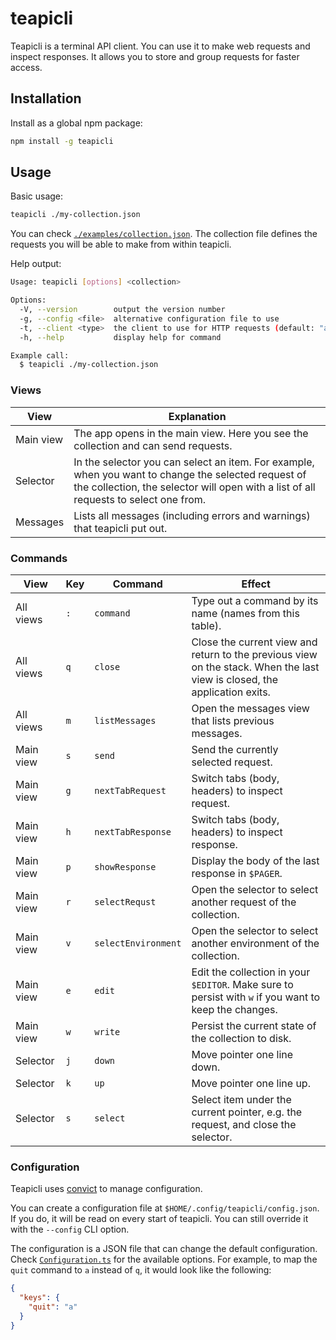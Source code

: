 # teapicli

Teapicli is a terminal API client.
You can use it to make web requests and inspect responses.
It allows you to store and group requests for faster access.

## Installation

Install as a global npm package:

```sh
npm install -g teapicli
```

## Usage

Basic usage:

```sh
teapicli ./my-collection.json
```

You can check [`./examples/collection.json`](./examples/collection.json).
The collection file defines the requests you will be able to make from within teapicli.

Help output:

```sh
Usage: teapicli [options] <collection>

Options:
  -V, --version        output the version number
  -g, --config <file>  alternative configuration file to use
  -t, --client <type>  the client to use for HTTP requests (default: "axios")
  -h, --help           display help for command

Example call:
  $ teapicli ./my-collection.json
```

### Views

| View | Explanation |
| ---- | ----------- |
| Main view | The app opens in the main view. Here you see the collection and can send requests. |
| Selector | In the selector you can select an item. For example, when you want to change the selected request of the collection, the selector will open with a list of all requests to select one from. |
| Messages | Lists all messages (including errors and warnings) that teapicli put out. |

### Commands

| View | Key | Command | Effect |
| ---- | --- | ------- | ------ |
| All views | `:` | `command` | Type out a command by its name (names from this table). |
| All views | `q` | `close` | Close the current view and return to the previous view on the stack. When the last view is closed, the application exits. |
| All views | `m` | `listMessages` | Open the messages view that lists previous messages. |
| Main view | `s` | `send` | Send the currently selected request. |
| Main view | `g` | `nextTabRequest` | Switch tabs (body, headers) to inspect request. |
| Main view | `h` | `nextTabResponse` | Switch tabs (body, headers) to inspect response. |
| Main view | `p` | `showResponse` | Display the body of the last response in `$PAGER`. |
| Main view | `r` | `selectRequst` | Open the selector to select another request of the collection. |
| Main view | `v` | `selectEnvironment` | Open the selector to select another environment of the collection. |
| Main view | `e` | `edit` | Edit the collection in your `$EDITOR`. Make sure to persist with `w` if you want to keep the changes. |
| Main view | `w` | `write` | Persist the current state of the collection to disk. |
| Selector  | `j` | `down` | Move pointer one line down. |
| Selector  | `k` | `up` | Move pointer one line up. |
| Selector  | `s` | `select` | Select item under the current pointer, e.g. the request, and close the selector. |

### Configuration

Teapicli uses [convict](https://github.com/mozilla/node-convict) to manage configuration.

You can create a configuration file at `$HOME/.config/teapicli/config.json`.
If you do, it will be read on every start of teapicli.
You can still override it with the `--config` CLI option.

The configuration is a JSON file that can change the default configuration.
Check [`Configuration.ts`](./src/Configuration.ts) for the available options.
For example, to map the `quit` command to `a` instead of `q`, it would look like the following:

```json
{
  "keys": {
    "quit": "a"
  }
}
```


